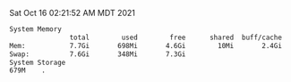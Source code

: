 Sat Oct 16 02:21:52 AM MDT 2021
```bash
System Memory
               total        used        free      shared  buff/cache   available
Mem:           7.7Gi       698Mi       4.6Gi        10Mi       2.4Gi       6.6Gi
Swap:          7.6Gi       348Mi       7.3Gi
System Storage
679M	.
```

